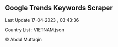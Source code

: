 

## Google Trends Keywords Scraper 
 
Last Update 17-04-2023 , 03:43:36

Country List :
VIETNAM.json



© Abdul Muttaqin 

